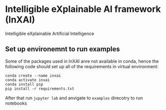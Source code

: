 # Intelligible eXplainable AI framework (InXAI)
Intelligible eXplainable Artificial Intelligence
## Set up environemnt to run examples
Some of the packages used in InXAI anre not available in conda, hence the following code should set up all of the requirements in virtual environment:
```
conda create --name inxai
conda activate inxai
conda install pip
pip install -r requirements.txt
```

After that run `jupyter lab` and anvigate to `examples` direcotry to run notebooks
